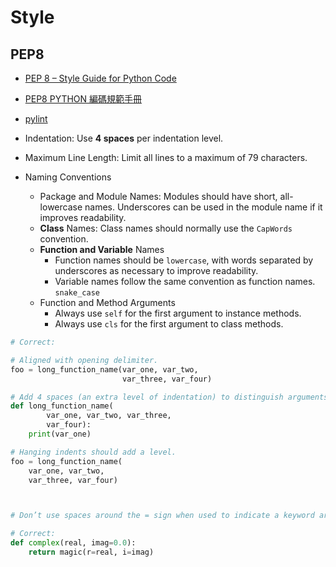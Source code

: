 # Style

## PEP8


* [PEP 8 – Style Guide for Python Code](https://peps.python.org/pep-0008/)
* [PEP8 PYTHON 編碼規範手冊](https://cflin.com/wordpress/603/pep8-python編碼規範手冊)
* [pylint](https://github.com/PyCQA/pylint)

* Indentation: Use **4 spaces** per indentation level.
* Maximum Line Length: Limit all lines to a maximum of 79 characters.
* Naming Conventions
  * Package and Module Names: Modules should have short, all-lowercase names. Underscores can be used in the module name if it improves readability.
  * **Class** Names: Class names should normally use the `CapWords` convention.
  * **Function and Variable** Names
    * Function names should be `lowercase`, with words separated by underscores as necessary to improve readability.
    * Variable names follow the same convention as function names. `snake_case`
  * Function and Method Arguments
    * Always use `self` for the first argument to instance methods.
    * Always use `cls` for the first argument to class methods.
  

```py
# Correct:

# Aligned with opening delimiter.
foo = long_function_name(var_one, var_two,
                         var_three, var_four)

# Add 4 spaces (an extra level of indentation) to distinguish arguments from the rest.
def long_function_name(
        var_one, var_two, var_three,
        var_four):
    print(var_one)

# Hanging indents should add a level.
foo = long_function_name(
    var_one, var_two,
    var_three, var_four)



# Don’t use spaces around the = sign when used to indicate a keyword argument, or when used to indicate a default value for an unannotated function parameter:

# Correct:
def complex(real, imag=0.0):
    return magic(r=real, i=imag)
```